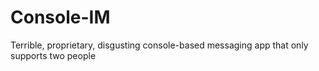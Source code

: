 # Console-IM
Terrible, proprietary, disgusting console-based messaging app that only supports two people
